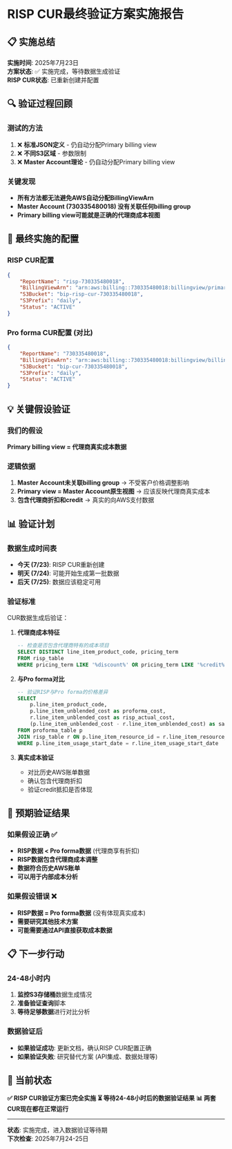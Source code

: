 # RISP CUR最终验证方案实施报告

## 📋 实施总结

**实施时间**: 2025年7月23日  
**方案状态**: ✅ 实施完成，等待数据生成验证  
**RISP CUR状态**: 已重新创建并配置

## 🔍 验证过程回顾

### 测试的方法
1. ❌ **标准JSON定义** - 仍自动分配Primary billing view
2. ❌ **不同S3区域** - 参数限制
3. ❌ **Master Account理论** - 仍自动分配Primary billing view

### 关键发现
- **所有方法都无法避免AWS自动分配BillingViewArn**
- **Master Account (730335480018) 没有关联任何billing group**
- **Primary billing view可能就是正确的代理商成本视图**

## 🎯 最终实施的配置

### RISP CUR配置
```json
{
    "ReportName": "risp-730335480018",
    "BillingViewArn": "arn:aws:billing::730335480018:billingview/primary",
    "S3Bucket": "bip-risp-cur-730335480018",
    "S3Prefix": "daily",
    "Status": "ACTIVE"
}
```

### Pro forma CUR配置 (对比)
```json
{
    "ReportName": "730335480018", 
    "BillingViewArn": "arn:aws:billing::730335480018:billingview/billing-group-058316962835",
    "S3Bucket": "bip-cur-730335480018",
    "S3Prefix": "daily",
    "Status": "ACTIVE"
}
```

## 💡 关键假设验证

### 我们的假设
**Primary billing view = 代理商真实成本数据**

### 逻辑依据
1. **Master Account未关联billing group** → 不受客户价格调整影响
2. **Primary view = Master Account原生视图** → 应该反映代理商真实成本
3. **包含代理商折扣和credit** → 真实的向AWS支付数据

## 📊 验证计划

### 数据生成时间表
- **今天 (7/23)**: RISP CUR重新创建
- **明天 (7/24)**: 可能开始生成第一批数据
- **后天 (7/25)**: 数据应该稳定可用

### 验证标准
CUR数据生成后验证：

1. **代理商成本特征**
   ```sql
   -- 检查是否包含代理商特有的成本项目
   SELECT DISTINCT line_item_product_code, pricing_term
   FROM risp_table 
   WHERE pricing_term LIKE '%discount%' OR pricing_term LIKE '%credit%'
   ```

2. **与Pro forma对比**
   ```sql
   -- 验证RISP与Pro forma的价格差异
   SELECT 
       p.line_item_product_code,
       p.line_item_unblended_cost as proforma_cost,
       r.line_item_unblended_cost as risp_actual_cost,
       (p.line_item_unblended_cost - r.line_item_unblended_cost) as savings
   FROM proforma_table p
   JOIN risp_table r ON p.line_item_resource_id = r.line_item_resource_id
   WHERE p.line_item_usage_start_date = r.line_item_usage_start_date
   ```

3. **真实成本验证**
   - 对比历史AWS账单数据
   - 确认包含代理商折扣
   - 验证credit抵扣是否体现

## 🎯 预期验证结果

### 如果假设正确 ✅
- **RISP数据 < Pro forma数据** (代理商享有折扣)
- **RISP数据包含代理商成本调整**
- **数据符合历史AWS账单**
- **可以用于内部成本分析**

### 如果假设错误 ❌
- **RISP数据 = Pro forma数据** (没有体现真实成本)
- **需要研究其他技术方案**
- **可能需要通过API直接获取成本数据**

## 📋 下一步行动

### 24-48小时内
1. **监控S3存储桶**数据生成情况
2. **准备验证查询**脚本
3. **等待足够数据**进行对比分析

### 数据验证后
- **如果验证成功**: 更新文档，确认RISP CUR配置正确
- **如果验证失败**: 研究替代方案 (API集成、数据处理等)

## 🎉 当前状态

**✅ RISP CUR验证方案已完全实施**
**⏳ 等待24-48小时后的数据验证结果**
**📊 两套CUR现在都在正常运行**

---
**状态**: 实施完成，进入数据验证等待期  
**下次检查**: 2025年7月24-25日